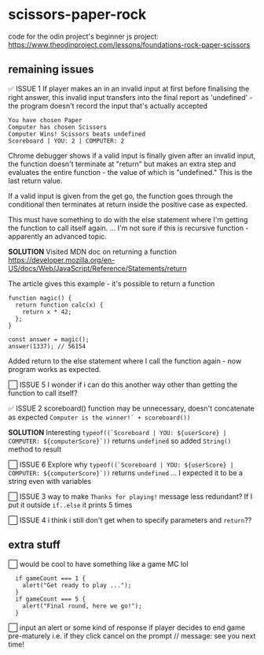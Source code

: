 # scissors-paper-rock

code for the odin project's beginner js project: https://www.theodinproject.com/lessons/foundations-rock-paper-scissors

## remaining issues

✅ ISSUE 1
If player makes an in an invalid input at first before finalising the right answer, this invalid input transfers into the final report as 'undefined' - the program doesn't record the input that's actually accepted

```
You have chosen Paper
Computer has chosen Scissors
Computer Wins! Scissors beats undefined
Scoreboard | YOU: 2 | COMPUTER: 2
```

Chrome debugger shows if a valid input is finally given after an invalid input, the function doesn't terminate at "return" but makes an extra step and evaluates the entire function - the value of which is "undefined." This is the last return value. 

If a valid input is given from the get go, the function goes through the conditional then terminates at return inside the positive case as expected.

This must have something to do with the else statement where I'm getting the function to call itself again. ... I'm not sure if this is recursive function - apparently an advanced topic.

**SOLUTION**
Visited MDN doc on returning a function
https://developer.mozilla.org/en-US/docs/Web/JavaScript/Reference/Statements/return

The article gives this example - it's possible to return a function 
```
function magic() {
  return function calc(x) {
    return x * 42;
  };
}

const answer = magic();
answer(1337); // 56154
```

Added return to the else statement where I call the function again - now program works as expected.

⬜️ ISSUE 5
I wonder if i can do this another way other than getting the function to call itself?

✅ ISSUE 2
scoreboard() function may be unnecessary, doesn't concatenate as expected
```Computer is the winner!` + scoreboard())```

**SOLUTION** 
Interesting ```typeof((`Scoreboard | YOU: ${userScore} | COMPUTER: ${computerScore}`))``` returns `undefined` so added `String()` method to result

⬜️ ISSUE 6 
Explore why ```typeof((`Scoreboard | YOU: ${userScore} | COMPUTER: ${computerScore}`))``` returns `undefined` ... I expected it to be a string even with variables

⬜️ ISSUE 3
way to make `Thanks for playing!` message less redundant? If I put it outside `if..else` it prints 5 times

⬜️ ISSUE 4
i think i still don't get when to specify parameters and `return`??

## extra stuff 
⬜️ would be cool to have something like a game MC lol
```
  if gameCount === 1 {
    alert("Get ready to play ..."); 
  }
  if gameCount === 5 {
    alert("Final round, here we go!");
  }
```

⬜️ input an alert or some kind of response if player decides to end game pre-maturely i.e. if they click cancel on the prompt
// message: see you next time!
